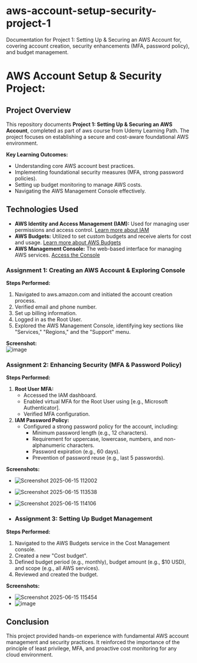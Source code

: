 # aws-account-setup-security-project-1
Documentation for Project 1: Setting Up &amp; Securing an AWS Account for, covering account creation, security enhancements (MFA, password policy), and budget management.

# AWS Account Setup & Security Project:
## Project Overview

This repository documents 
**Project 1: Setting Up & Securing an AWS Account**, completed as part of aws course from Udemy Learning Path. The project focuses on establishing a secure and cost-aware foundational AWS environment.

**Key Learning Outcomes:**
* Understanding core AWS account best practices.
* Implementing foundational security measures (MFA, strong password policies).
* Setting up budget monitoring to manage AWS costs.
* Navigating the AWS Management Console effectively.

## Technologies Used

* **AWS Identity and Access Management (IAM):** Used for managing user permissions and access control. [Learn more about IAM](https://docs.aws.amazon.com/iam/index.html)
* **AWS Budgets:** Utilized to set custom budgets and receive alerts for cost and usage. [Learn more about AWS Budgets](https://docs.aws.amazon.com/awsaccountbilling/latest/aboutv2/budgets-overview.html)
* **AWS Management Console:** The web-based interface for managing AWS services. [Access the Console](https://aws.amazon.com/console/)

  
 
### Assignment 1: Creating an AWS Account & Exploring Console
**Steps Performed:**
1.  Navigated to aws.amazon.com and initiated the account creation process.
2.  Verified email and phone number.
3.  Set up billing information.
4.  Logged in as the Root User.
5.  Explored the AWS Management Console, identifying key sections like "Services," "Regions," and the "Support" menu.
   
 **Screenshot:**  
![image](https://github.com/user-attachments/assets/9c13a2df-fee0-4aeb-92ad-1e294b8d80c3)



### Assignment 2: Enhancing Security (MFA & Password Policy)
**Steps Performed:**
1.  **Root User MFA:**
    * Accessed the IAM dashboard.
    * Enabled virtual MFA for the Root User using [e.g., Microsoft Authenticator].
    * Verified MFA configuration.
2.  **IAM Password Policy:**
    * Configured a strong password policy for the account, including:
        * Minimum password length (e.g., 12 characters).
        * Requirement for uppercase, lowercase, numbers, and non-alphanumeric characters.
        * Password expiration (e.g., 60 days).
        * Prevention of password reuse (e.g., last 5 passwords).
          
**Screenshots:**
* ![Screenshot 2025-06-15 112002](https://github.com/user-attachments/assets/0d80efd5-5a21-42ef-9578-a4387a17367c)
* ![Screenshot 2025-06-15 113538](https://github.com/user-attachments/assets/cc7f9045-e829-40d4-b5b8-401f300a0f02)
* ![Screenshot 2025-06-15 114106](https://github.com/user-attachments/assets/1de05e00-790c-44eb-b10a-fae864916acb)



* ### Assignment 3: Setting Up Budget Management
**Steps Performed:**
1.  Navigated to the AWS Budgets service in the Cost Management console.
2.  Created a new "Cost budget".
3.  Defined budget period (e.g., monthly), budget amount (e.g., $10 USD), and scope (e.g., all AWS services).
4.  Reviewed and created the budget.
   
**Screenshots:**
* ![Screenshot 2025-06-15 115454](https://github.com/user-attachments/assets/645a9880-1431-4174-8f12-70105338fb1d)
* ![image](https://github.com/user-attachments/assets/bb9335ab-4efd-4f66-9795-180b39b84d45)


## Conclusion
This project provided hands-on experience with fundamental AWS account management and security practices. It reinforced the importance of the principle of least privilege, MFA, and proactive cost monitoring for any cloud environment.
